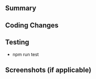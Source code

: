 ## Summary

<!-- Provide a brief description of the changes in this PR. What issue does it solve? -->

## Coding Changes

## <!-- List the main code changes made in this PR. Mention new features, bug fixes, or refactors. -->

## Testing

<!-- Explain how the changes were tested. Include details on manual testing, unit tests, and automated tests. -->

- npm run test

## Screenshots (if applicable)

<!-- Add screenshots or screen recordings to showcase UI changes, if any. -->

